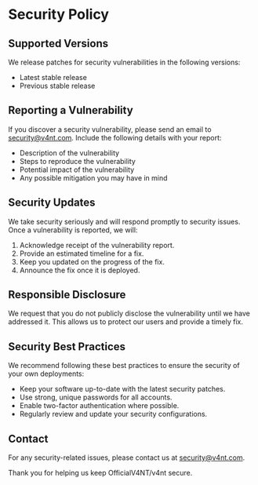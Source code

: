 # Security Policy

## Supported Versions

We release patches for security vulnerabilities in the following versions:
- Latest stable release
- Previous stable release

## Reporting a Vulnerability

If you discover a security vulnerability, please send an email to security@v4nt.com. Include the following details with your report:
- Description of the vulnerability
- Steps to reproduce the vulnerability
- Potential impact of the vulnerability
- Any possible mitigation you may have in mind

## Security Updates

We take security seriously and will respond promptly to security issues. Once a vulnerability is reported, we will:
1. Acknowledge receipt of the vulnerability report.
2. Provide an estimated timeline for a fix.
3. Keep you updated on the progress of the fix.
4. Announce the fix once it is deployed.

## Responsible Disclosure

We request that you do not publicly disclose the vulnerability until we have addressed it. This allows us to protect our users and provide a timely fix.

## Security Best Practices

We recommend following these best practices to ensure the security of your own deployments:

- Keep your software up-to-date with the latest security patches.
- Use strong, unique passwords for all accounts.
- Enable two-factor authentication where possible.
- Regularly review and update your security configurations.

## Contact

For any security-related issues, please contact us at security@v4nt.com.

Thank you for helping us keep OfficialV4NT/v4nt secure.
